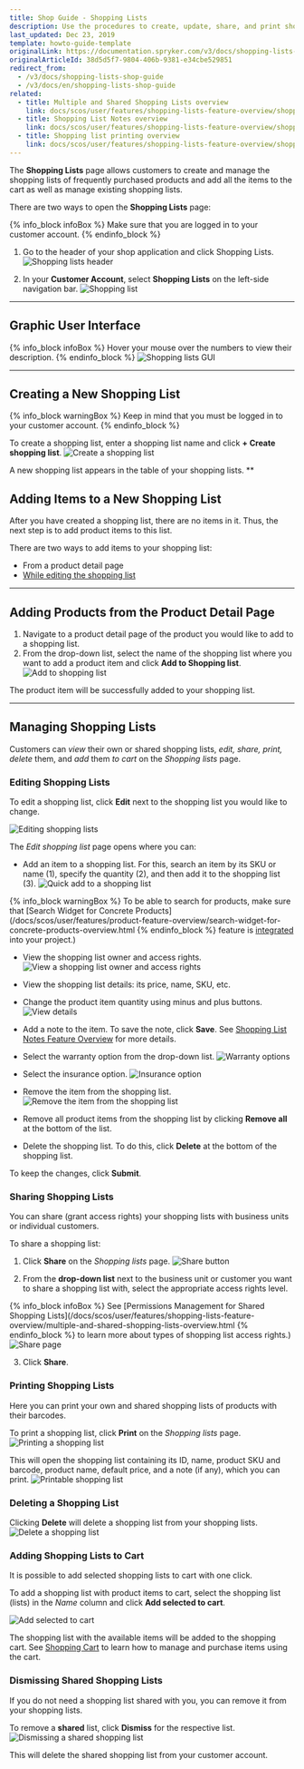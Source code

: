 ```yaml
---
title: Shop Guide - Shopping Lists
description: Use the procedures to create, update, share, and print shopping lists, dismiss shared shopping lists, and add items to a shopping list.
last_updated: Dec 23, 2019
template: howto-guide-template
originalLink: https://documentation.spryker.com/v3/docs/shopping-lists-shop-guide
originalArticleId: 38d5d5f7-9804-406b-9381-e34cbe529851
redirect_from:
  - /v3/docs/shopping-lists-shop-guide
  - /v3/docs/en/shopping-lists-shop-guide
related:
  - title: Multiple and Shared Shopping Lists overview
    link: docs/scos/user/features/shopping-lists-feature-overview/shopping-lists-feature-overview.html
  - title: Shopping List Notes overview
    link: docs/scos/user/features/shopping-lists-feature-overview/shopping-list-notes-overview.html
  - title: Shopping list printing overview
    link: docs/scos/user/features/shopping-lists-feature-overview/shopping-list-printing-overview.html
---
```


The **Shopping Lists** page allows customers to create and manage the shopping lists of frequently purchased products and add all the items to the cart as well as manage existing shopping lists. 

There are two ways to open the **Shopping Lists** page:

{% info_block infoBox %}
Make sure that you are logged in to your customer account.
{% endinfo_block %}

1. Go to the header of your shop application and click Shopping Lists.
![Shopping lists header](https://spryker.s3.eu-central-1.amazonaws.com/docs/User+Guides/Shop+User+Guides/Shopping+Lists/header-shopping-lists.png) 

2. In your **Customer Account**, select **Shopping Lists** on the left-side navigation bar. 
![Shopping list](https://spryker.s3.eu-central-1.amazonaws.com/docs/User+Guides/Shop+User+Guides/Shopping+Lists/shopping-list-shop-guide.png) 
***
## Graphic User Interface

{% info_block infoBox %}
Hover your mouse over the numbers to view their description.
{% endinfo_block %}
![Shopping lists GUI](https://spryker.s3.eu-central-1.amazonaws.com/docs/User+Guides/Shop+User+Guides/Shopping+Lists/shop-lists-gui.png) 
***
## Creating a New Shopping List

{% info_block warningBox %}
Keep in mind that you must be logged in to your customer account.
{% endinfo_block %}

To create a shopping list, enter a shopping list name and click **+ Create shopping list**. 
![Create a shopping list](https://spryker.s3.eu-central-1.amazonaws.com/docs/User+Guides/Shop+User+Guides/Shopping+Lists/create-shopping-list-btn.png)

A new shopping list appears in the table of your shopping lists.
**
## Adding Items to a New Shopping List

After you have created a shopping list, there are no items in it. Thus, the next step is to add product items to this list.

There are two ways to add items to your shopping list:

* From a product detail page
* <a href="#editing-shopping-lists">While editing the shopping list</a>
***
## Adding Products from the Product Detail Page

1. Navigate to a product detail page of the product you would like to add to a shopping list.
2. From the drop-down list, select the name of the shopping list where you want to add a product item and click **Add to Shopping list**. 
![Add to shopping list](https://spryker.s3.eu-central-1.amazonaws.com/docs/User+Guides/Shop+User+Guides/Shopping+Lists/add-to-shopping-list-btn.png) 

The product item will be successfully added to your shopping list. 
***
## Managing Shopping Lists

Customers can _view_ their own or shared shopping lists, _edit, share, print, delete_ them, and _add_ them _to cart_ on the _Shopping lists_ page.

### Editing Shopping Lists

To edit a shopping list, click **Edit** next to the shopping list you would like to change.

![Editing shopping lists](https://spryker.s3.eu-central-1.amazonaws.com/docs/User+Guides/Shop+User+Guides/Shopping+Lists/edit-btn.png) 

The _Edit shopping list_ page opens where you can:

* Add an item to a shopping list. For this, search an item by its SKU or name (1), specify the quantity (2), and then add it to the shopping list (3).
![Quick add to a shopping list](https://spryker.s3.eu-central-1.amazonaws.com/docs/User+Guides/Shop+User+Guides/Shopping+Lists/quick-add-to-shopping-list-window.png) 

{% info_block warningBox %}
To be able to search for products, make sure that [Search Widget for Concrete Products](/docs/scos/user/features/product-feature-overview/search-widget-for-concrete-products-overview.html
{% endinfo_block %} feature is [integrated](/docs/scos/user/shop-user-guides/shop-guide-shopping-lists.html) into your project.)

* View the shopping list owner and access rights.
![View a shopping list owner and access rights](https://spryker.s3.eu-central-1.amazonaws.com/docs/User+Guides/Shop+User+Guides/Shopping+Lists/view-owner-on-edit-page.png) 

* View the shopping list details: its price, name, SKU, etc.
* Change the product item quantity using minus and plus buttons.
![View details](https://spryker.s3.eu-central-1.amazonaws.com/docs/User+Guides/Shop+User+Guides/Shopping+Lists/view-details.png) 

* Add a note to the item. To save the note, click **Save**. See [Shopping List Notes Feature Overview](/docs/scos/user/features/shopping-lists-feature-overview/shopping-list-notes-overview.html) for more details.

* Select the warranty option from the drop-down list. 
![Warranty options](https://spryker.s3.eu-central-1.amazonaws.com/docs/User+Guides/Shop+User+Guides/Shopping+Lists/warranty-options.png) 

* Select the insurance option.
![Insurance option](https://spryker.s3.eu-central-1.amazonaws.com/docs/User+Guides/Shop+User+Guides/Shopping+Lists/insurance-option.png) 

* Remove the item from the shopping list.
![Remove the item from the shopping list](https://spryker.s3.eu-central-1.amazonaws.com/docs/User+Guides/Shop+User+Guides/Shopping+Lists/remove-btn.png) 

* Remove all product items from the shopping list by clicking **Remove all** at the bottom of the list.
* Delete the shopping list. To do this, click **Delete** at the bottom of the shopping list.

To keep the changes, click **Submit**.

### Sharing Shopping Lists

You can share (grant access rights) your shopping lists with business units or individual customers.

To share a shopping list:

1.  Click **Share** on the _Shopping lists_ page. 
![Share button](https://spryker.s3.eu-central-1.amazonaws.com/docs/User+Guides/Shop+User+Guides/Shopping+Lists/share-btn.png) 

2. From the **drop-down list** next to the business unit or customer you want to share a shopping list with, select the appropriate access rights level.

{% info_block infoBox %}
See [Permissions Management for Shared Shopping Lists](/docs/scos/user/features/shopping-lists-feature-overview/multiple-and-shared-shopping-lists-overview.html
{% endinfo_block %} to learn more about types of shopping list access rights.)
![Share page](https://spryker.s3.eu-central-1.amazonaws.com/docs/User+Guides/Shop+User+Guides/Shopping+Lists/share-page.png) 

3. Click **Share**.

### Printing Shopping Lists

Here you can print your own and shared shopping lists of products with their barcodes.

To print a shopping list, click **Print** on the _Shopping lists_ page.
![Printing a shopping list](https://spryker.s3.eu-central-1.amazonaws.com/docs/User+Guides/Shop+User+Guides/Shopping+Lists/print-btn.png) 

This will open the shopping list containing its ID, name, product SKU and barcode, product name, default price, and a note (if any), which you can print.
![Printable shopping list](https://spryker.s3.eu-central-1.amazonaws.com/docs/User+Guides/Shop+User+Guides/Shopping+Lists/printable-shopping-list.png) 

### Deleting a Shopping List

Clicking **Delete** will delete a shopping list from your shopping lists.
![Delete a shopping list](https://spryker.s3.eu-central-1.amazonaws.com/docs/User+Guides/Shop+User+Guides/Shopping+Lists/delete-btn.png) 

### Adding Shopping Lists to Cart

It is possible to add selected shopping lists to cart with one click.

To add a shopping list with product items to cart, select the shopping list (lists) in the _Name_ column and click **Add selected to cart**.

![Add selected to cart](https://spryker.s3.eu-central-1.amazonaws.com/docs/User+Guides/Shop+User+Guides/Shopping+Lists/place-order.png) 

The shopping list with the available items will be added to the shopping cart. See [Shopping Cart](/docs/scos/user/shop-user-guides/shopping-carts/managing-shopping-carts.html) to learn how to manage and purchase items using the cart.

### Dismissing Shared Shopping Lists

If you do not need a shopping list shared with you, you can remove it from your shopping lists.

To remove a **shared** list, click **Dismiss** for the respective list.
![Dismissing a shared shopping list](https://spryker.s3.eu-central-1.amazonaws.com/docs/User+Guides/Shop+User+Guides/Shopping+Lists/dismiss-btn.png) 

This will delete the shared shopping list from your customer account.
